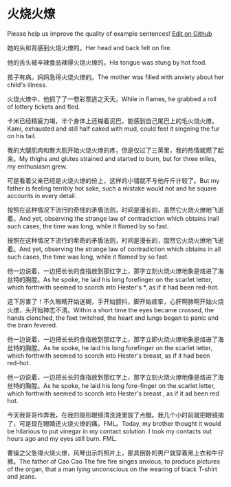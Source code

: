 # 火烧火燎

Please help us improve the quality of example sentences! [Edit on Github](https://github.com/jiyushe/jiyu-example-sentence-source/blob/main/chinese/huoshaohuoliao.md)

<p><span class="chinese">她的头和背感到火烧火燎的。</span><span class="english">Her head and back felt on fire.</span></p>

<p><span class="chinese">他的舌头被辛辣食品辣得火烧火燎的。</span><span class="english">His tongue was stung by hot food.</span></p>

<p><span class="chinese">孩子有病。妈妈急得火烧火燎的。</span><span class="english">The mother was filled with anxiety about her child's illness.</span></p>

<p><span class="chinese">火烧火燎中，他抓了了一卷彩票逃之夭夭。</span><span class="english">While in flames, he grabbed a roll of lottery tickets and fled.</span></p>

<p><span class="chinese">卡米已经精疲力竭，半个身体上还糊着泥巴，能感到自己尾巴上的毛火烧火燎。</span><span class="english">Kami, exhausted and still half caked with mud, could feel it singeing the fur on his tail.</span></p>

<p><span class="chinese">我的大腿肌肉和臀大肌开始火烧火燎的疼，但是仅过了三英里，我的热情就燃了起来。</span><span class="english">My thighs and glutes strained and started to burn, but for three miles, my enthusiasm grew.</span></p>

<p><span class="chinese">可是看着父亲已经是火烧火燎的份上，这样的小错就不与他斤斤计较了。</span><span class="english">But my father is feeling terribly hot sake, such a mistake would not and he square accounts in every detail.</span></p>

<p><span class="chinese">按照在这种情况下流行的奇怪的矛盾法则，时间是漫长的，虽然它火烧火燎地飞逝着。</span><span class="english">And yet, observing the strange law of contradiction which obtains inall such cases, the time was long, while it flamed by so fast.</span></p>

<p><span class="chinese">按照在这种情况下流行的希奇的矛盾法则，时间是漫长的，固然它火烧火燎地飞逝着。</span><span class="english">And yet, observing the strange law of contradiction which obtains in all such cases, the time was long, while it flamed by so fast.</span></p>

<p><span class="chinese">他一边说着，一边把长长的食指放到那红字上，那字立刻火烧火燎地象是烙进了海丝特的胸膛。</span><span class="english">As he spoke, he laid his long forefinger on the scarlet letter, which forthwith seemed to scorch into Hester's *, as if it had been red-hot.</span></p>

<p><span class="chinese">这下厉害了！不久眼睛开始迷糊，手开始颤抖，脚开始痉挛，心肝啊肺啊开始火烧火燎，头开始神志不清。</span><span class="english">Within a short time the eyes became crossed, the hands clenched, the feet twitched, the heart and lungs began to panic and the brain fevered.</span></p>

<p><span class="chinese">他一边说着，一边把长长的食指放到那红字上，那字立即火烧火燎地象是烙进了海丝特的胸膛。</span><span class="english">As he spoke, he laid his long forefinger on the scarlet letter, which forthwith seemed to scorch into Hester's breast, as if it had been red-hot.</span></p>

<p><span class="chinese">他一边说着，一边把长长的食指放到那红字上，那字立刻火烧火燎地像是烙进了海丝特的胸膛。</span><span class="english">As he spoke, he laid his long fore-finger on the scarlet letter, which forthwith seemed to scorch into Hester's breast , as if it ad been red hot.</span></p>

<p><span class="chinese">今天我哥哥作弄我，在我的隐形眼镜清洗液里放了点醋。我几个小时前就把眼镜摘了，可是现在眼睛还火烧火燎的痛。FML。</span><span class="english">Today, my brother thought it would be hilarious to put vinegar in my contact solution. I took my contacts out hours ago and my eyes still burn. FML.</span></p>

<p><span class="chinese">曹操之父急得火烧火燎，风琴出示的照片上，那具倒卧的男尸就穿着黑上衣和牛仔裤。</span><span class="english">The father of Cao Cao The fire fire singes anxious, to produce pictures of the organ, that a man lying unconscious on the wearing of black T-shirt and jeans.</span></p>

